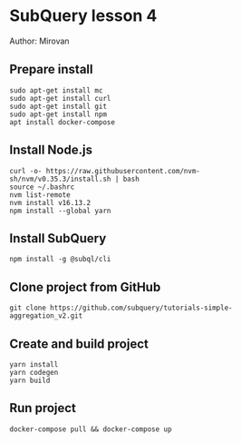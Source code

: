 # SubQuery lesson 4

Author: Mirovan

## Prepare install
```
sudo apt-get install mc
sudo apt-get install curl
sudo apt-get install git
sudo apt-get install npm
apt install docker-compose
```

## Install Node.js
```
curl -o- https://raw.githubusercontent.com/nvm-sh/nvm/v0.35.3/install.sh | bash
source ~/.bashrc
nvm list-remote
nvm install v16.13.2
npm install --global yarn
```

## Install SubQuery
```
npm install -g @subql/cli
```

## Clone project from GitHub
```
git clone https://github.com/subquery/tutorials-simple-aggregation_v2.git
```

## Create and build project
```
yarn install
yarn codegen
yarn build
```

## Run project
```
docker-compose pull && docker-compose up
```